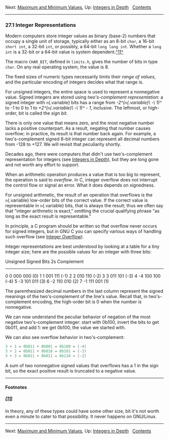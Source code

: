 Next: [Maximum and Minimum Values](Maximum-and-Minimum-Values.md), Up:
[Integers in Depth](Integers-in-Depth.md)  
[Contents](index.md#SEC_Contents "Table of contents")  

------------------------------------------------------------------------


### 27.1 Integer Representations 


Modern computers store integer values as binary (base-2) numbers that
occupy a single unit of storage, typically either as an 8-bit `char`, a
16-bit `short int`, a 32-bit `int`, or possibly, a 64-bit
`long long int`. Whether a `long int` is a 32-bit or a 64-bit value is
system dependent.[^11^](#FOOT11)


The macro `CHAR_BIT`, defined in `limits.h`, gives the number
of bits in type `char`. On any real operating system, the value is 8.

The fixed sizes of numeric types necessarily limits their *range of
values*, and the particular encoding of integers decides what that range
is.


For unsigned integers, the entire space is used to represent a
nonnegative value. Signed integers are stored using *two's-complement
representation*: a signed integer with `n`{.variable} bits has a range
from *-2^(`n`{.variable}\ -\ 1)^* to -1 to 0 to 1 to
*+2^(`n`{.variable}\ -\ 1)^ - 1*, inclusive. The leftmost, or
high-order, bit is called the *sign bit*.

There is only one value that means zero, and the most negative number
lacks a positive counterpart. As a result, negating that number causes
overflow; in practice, its result is that number back again. For
example, a two's-complement signed 8-bit integer can represent all
decimal numbers from -128 to +127. We will revisit that peculiarity
shortly.

Decades ago, there were computers that didn't use two's-complement
representation for integers (see [Integers in
Depth](Integers-in-Depth.md)), but they are long gone and not worth
any effort to support.

When an arithmetic operation produces a value that is too big to
represent, the operation is said to *overflow*. In C, integer overflow
does not interrupt the control flow or signal an error. What it does
depends on signedness.

For unsigned arithmetic, the result of an operation that overflows is
the `n`{.variable} low-order bits of the correct value. If the correct
value is representable in `n`{.variable} bits, that is always the
result; thus we often say that "integer arithmetic is exact," omitting
the crucial qualifying phrase "as long as the exact result is
representable."

In principle, a C program should be written so that overflow never
occurs for signed integers, but in GNU C you can specify various ways of
handling such overflow (see [Integer Overflow](Integer-Overflow.md)).

Integer representations are best understood by looking at a table for a
tiny integer size; here are the possible values for an integer with
three bits:

  Unsigned   Signed   Bits   2s Complement
  ---------- -------- ------ ---------------
  0          0        000    000 (0)
  1          1        001    111 (-1)
  2          2        010    110 (-2)
  3          3        011    101 (-3)
  4          -4       100    100 (-4)
  5          -3       101    011 (3)
  6          -2       110    010 (2)
  7          -1       111    001 (1)

The parenthesized decimal numbers in the last column represent the
signed meanings of the two's-complement of the line's value. Recall
that, in two's-complement encoding, the high-order bit is 0 when the
number is nonnegative.

We can now understand the peculiar behavior of negation of the most
negative two's-complement integer: start with 0b100, invert the bits to
get 0b011, and add 1: we get 0b100, the value we started with.

We can also see overflow behavior in two's-complement:

``` C
3 + 1 = 0b011 + 0b001 = 0b100 = (-4)
3 + 2 = 0b011 + 0b010 = 0b101 = (-3)
3 + 3 = 0b011 + 0b011 = 0b110 = (-2)
```

A sum of two nonnegative signed values that overflows has a 1 in the
sign bit, so the exact positive result is truncated to a negative value.


------------------------------------------------------------------------

#### Footnotes 

##### [(11)](#DOCF11)

In theory, any of these types could have some other size, bit it's not
worth even a minute to cater to that possibility. It never happens on
GNU/Linux.

------------------------------------------------------------------------

Next: [Maximum and Minimum Values](Maximum-and-Minimum-Values.md), Up:
[Integers in Depth](Integers-in-Depth.md)  
[Contents](index.md#SEC_Contents "Table of contents")  
